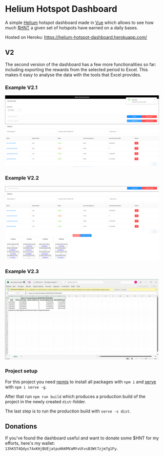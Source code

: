 # Helium Hotspot Dashboard

A simple [Helium](https://www.helium.com/) hotspot dashboard made in [Vue](https://vuejs.org/) which allows to see how much [$HNT](https://coinmarketcap.com/currencies/helium/) a given set of hotspots have earned on a daily bases.

Hosted on Heroku: https://helium-hotspot-dashboard.herokuapp.com/

## V2

The second version of the dashboard has a few more functionalities so far: including exporting the rewards from the selected period to Excel. This makes it easy to analyse the data with the tools that Excel provides.

### Example V2.1

![Example V2.1](./assets/V2_Example1.png)

### Example V2.2

![Example V2.2](./assets/V2_Example2.png)

### Example V2.3

![Example V2.3](./assets/V2_Example3.png)

### Project setup

For this project you need [npmjs](https://www.npmjs.com/) to install all packages with `npm i` and [serve](https://www.npmjs.com/package/serve) with `npm i serve -g`.

After that run `npm run build` which produces a production build of the project in the newly created `dist`-folder.

The last step is to run the production build with `serve -s dist`.

## Donations

If you've found the dashboard useful and want to donate some $HNT for my efforts, here's my wallet: `13hK5T4Qdys74xKHjBUEjatpuHkKMVaMYvUtvsB3Wt7zjm7g1Fy`.
